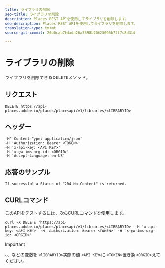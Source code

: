 ```yaml
---
title: ライブラリの削除
seo-title: ライブラリの削除
description: Places REST APIを使用してライブラリを削除します。
seo-description: Places REST APIを使用してライブラリを削除します。
translation-type: tm+mt
source-git-commit: 26b0cab7bdada26a7598b20623095b72f7c8d334

---
```



# ライブラリの削除

ライブラリを削除できるDELETEメソッド。

## リクエスト

```text
DELETE https://api-places.adobe.io/places/placesapi/v1/libraries/<lIBRARYID>
```

## ヘッダー

```text
-H' Content-Type: application/json'  
-H 'Authorization: Bearer <TOKEN>'  
-H 'x-api-key: <API KEY>'  
-H 'x-gw-ims-org-id: <ORGID>'  
-H 'Accept-Language: en-US'
```

## 応答のサンプル

```text
If successful a Status of "204 No Content" is returned.
```

## CURLコマンド

このAPIをテストするには、次のCURLコマンドを使用します。

```text
curl -X DELETE 'https://api-places.adobe.io/places/placesapi/v1/libraries/<LIBRARYID>' -H 'x-api-key: <API KEY>' -H 'Authorization: Bearer <TOKEN>' -H 'x-gw-ims-org-id: <ORGID>'
```

>[!IMPORTANT]
>
>、、などの変数を `<lIBRARYID>`実際の値 `<API KEY>`に `<TOKEN>`置き換 `<ORGID>`えてください。

